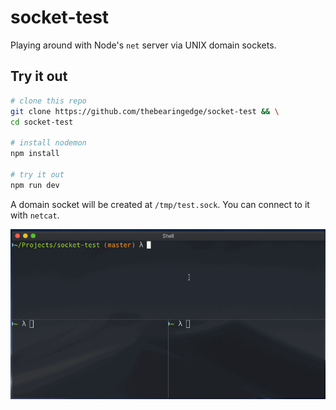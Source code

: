 # socket-test

Playing around with Node's `net` server via UNIX domain sockets.

## Try it out

```bash
# clone this repo
git clone https://github.com/thebearingedge/socket-test && \
cd socket-test

# install nodemon
npm install

# try it out
npm run dev
```

A domain socket will be created at `/tmp/test.sock`. You can connect to it with `netcat`.

<p align="middle">
  <img src="socket-test.gif" alt="socket-test-demo">
</p>
